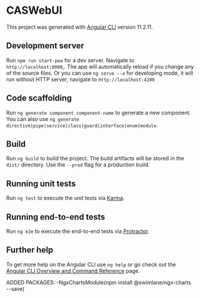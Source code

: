 # CASWebUI

This project was generated with [Angular CLI](https://github.com/angular/angular-cli) version 11.2.11.

## Development server

Run `npm run start-pwa` for a dev server. Navigate to `http://localhost:8080`,. The app will automatically reload if you change any of the source files.
Or you can use `ng serve --o` for developing mode, it will run without HTTP server, navigate to  `http://localhost:4200`
## Code scaffolding

Run `ng generate component component-name` to generate a new component. You can also use `ng generate directive|pipe|service|class|guard|interface|enum|module`.

## Build

Run `ng build` to build the project. The build artifacts will be stored in the `dist/` directory. Use the `--prod` flag for a production build.

## Running unit tests

Run `ng test` to execute the unit tests via [Karma](https://karma-runner.github.io).

## Running end-to-end tests

Run `ng e2e` to execute the end-to-end tests via [Protractor](http://www.protractortest.org/).

## Further help

To get more help on the Angular CLI use `ng help` or go check out the [Angular CLI Overview and Command Reference](https://angular.io/cli) page.

ADDED PACKAGES:
-NgxChartsModule(npm install @swimlane/ngx-charts --save)